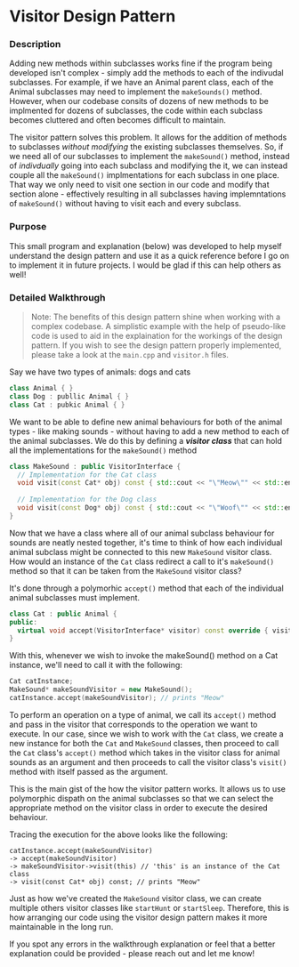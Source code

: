 # Visitor Design Pattern

### Description
Adding new methods within subclasses works fine if the program being developed isn't complex - simply add the methods to each of the indivudal subclasses. For example, if we have an Animal parent class, each of the Animal subclasses may need to implement the `makeSounds()` method. However, when our codebase consits of dozens of new methods to be implmented for dozens of subclasses, the code within each subclass becomes cluttered and often becomes difficult to maintain.

The visitor pattern solves this problem. It allows for the addition of methods to subclasses *without modifying* the existing subclasses themselves. So, if we need all of our subclasses to implement the `makeSound()` method, instead of _indivdually_ going into each subclass and modifying the it, we can instead couple all the `makeSound()` implmentations for each subclass in one place. That way we only need to visit one section in our code and modify that section alone - effectively resulting in all subclasses having implemntations of `makeSound()` without having to visit each and every subclass.

### Purpose
This small program and explanation (below) was developed to help myself understand the design pattern and use it as a quick reference before I go on to implement it in future projects. I would be glad if this can help others as well! 

### Detailed Walkthrough
>Note: The benefits of this design pattern shine when working with a complex codebase. A simplistic example with the help of pseudo-like code is used to aid in the explaination for the workings of the design pattern. If you wish to see the design pattern properly implemented, please take a look at the `main.cpp` and `visitor.h` files. 

Say we have two types of animals: dogs and cats
```c++
class Animal { }
class Dog : publlic Animal { }
class Cat : pubkic Animal { }
```
We want to be able to define new animal behaviours for both of the animal types - like making sounds - without having to add a new method to each of the animal subclasses. We do this by defining a _**visitor class**_ that can hold all the implementations for the `makeSound()` method
```c++
class MakeSound : public VisitorInterface {
  // Implementation for the Cat class
  void visit(const Cat* obj) const { std::cout << "\"Meow\"" << std::endl; }
  
  // Implementation for the Dog class
  void visit(const Dog* obj) const { std::cout << "\"Woof\"" << std::endl; }
}
```
Now that we have a class where all of our animal subclass behaviour for sounds are neatly nested together, it's time to think of how each individual animal subclass might be connected to this new `MakeSound` visitor class. How would an instance of the `Cat` class redirect a call to it's `makeSound()` method so that it can be taken from the `MakeSound` visitor class? 

It's done through a polymorhic `accept()` method that each of the individual animal subclasses must implement.
```c++
class Cat : public Animal {
public:	
  virtual void accept(VisitorInterface* visitor) const override { visitor->visit(this); };
}
```
With this, whenever we wish to invoke the makeSound() method on a Cat instance, we'll need to call it with the following: 
```c++
Cat catInstance; 
MakeSound* makeSoundVisitor = new MakeSound(); 
catInstance.accept(makeSoundVisitor); // prints "Meow"
```
To perform an operation on a type of animal, we call its `accept()` method and pass in the visitor that corresponds to the operation we want to execute. In our case, since we wish to work with the `Cat` class, we create a new instance for both the `Cat` and `MakeSound` classes, then proceed to call the `Cat` class's `accept()` method which takes in the visitor class for animal sounds as an argument and then proceeds to call the visitor class's `visit()` method with itself passed as the argument. 

This is the main gist of the how the visitor pattern works. It allows us to use polymorphic dispath on the animal subclasses so that we can select the appropriate method on the visitor class in order to execute the desired behaviour.

Tracing the execution for the above looks like the following:
```
catInstance.accept(makeSoundVisitor)
-> accept(makeSoundVisitor)
-> makeSoundVisitor->visit(this) // 'this' is an instance of the Cat class 
-> visit(const Cat* obj) const; // prints "Meow" 

```

Just as how we've created the `MakeSound` visitor class, we can create multiple others visitor classes like `startHunt` or `startSleep`. Therefore, this is how arranging our code using the visitor design pattern makes it more maintainable in the long run.

If you spot any errors in the walkthrough explanation or feel that a better explanation could be provided  - please reach out and let me know!

<!-- Why we need the interface 
If we need to add other methods to the animal subclasses, like `startHunt()` or `startSleep()`, we simply need to create more visitor classes. To ensure every class correctly includes and implements the visit methods for each subclass, we make the classes inherit from the interface.
```c++
class VisitiorInterface {
  virtual void visit(const Cat* comp) const = 0;
  virtual void visit(const Dog* comp) const = 0;
}
```
-->